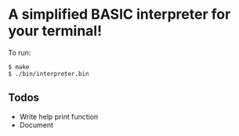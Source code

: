 # A simplified BASIC interpreter for your terminal!
To run: 
```
$ make
$ ./bin/interpreter.bin
```

## Todos
- Write help print function
- Document